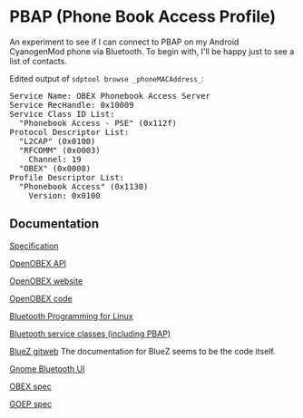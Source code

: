 PBAP (Phone Book Access Profile)
================================

An experiment to see if I can connect to PBAP on my Android CyanogenMod phone via Bluetooth.
To begin with, I'll be happy just to see a list of contacts.

Edited output of `sdptool browse _phoneMACAddress_`:

<pre>
Service Name: OBEX Phonebook Access Server
Service RecHandle: 0x10009
Service Class ID List:
  "Phonebook Access - PSE" (0x112f)
Protocol Descriptor List:
  "L2CAP" (0x0100)
  "RFCOMM" (0x0003)
    Channel: 19
  "OBEX" (0x0008)
Profile Descriptor List:
  "Phonebook Access" (0x1130)
    Version: 0x0100
</pre>

Documentation
-------------
[Specification](https://www.bluetooth.org/docman/handlers/downloaddoc.ashx?doc_id=230887)

[OpenOBEX API](http://dev.zuckschwerdt.org/openobex/doxygen/)

[OpenOBEX website](http://dev.zuckschwerdt.org/openobex/)

[OpenOBEX code](https://www.gitorious.org/openobex)

[Bluetooth Programming for Linux](http://people.csail.mit.edu/albert/bluez-intro/)

[Bluetooth service classes (including PBAP)](https://www.bluetooth.org/Technical/AssignedNumbers/service_discovery.htm)

[BlueZ gitweb](https://git.kernel.org/cgit/bluetooth/bluez.git)
The documentation for BlueZ seems to be the code itself.

[Gnome Bluetooth UI](https://developer.gnome.org/gnome-bluetooth/stable/BluetoothChooser.html)

[OBEX spec](http://netwinder.osuosl.org/pub/netwinder/docs/nw/irda/IrOBEX12.pdf)

[GOEP spec](https://www.bluetooth.org/docman/handlers/downloaddoc.ashx?doc_id=230912)
